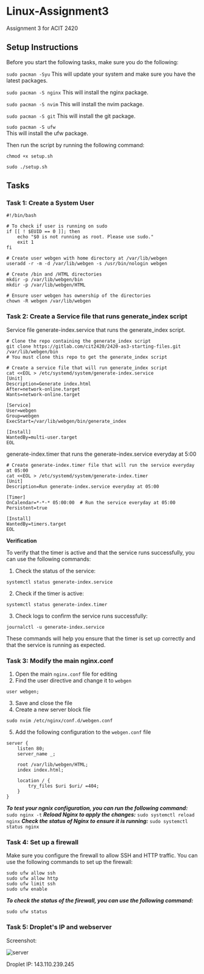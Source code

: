 # Linux-Assignment3
Assignment 3 for ACIT 2420 

## Setup Instructions
Before you start the following tasks, make sure you do the following:

```sudo pacman -Syu```
This will update your system and make sure you have the latest packages.

```sudo pacman -S nginx```
This will install the nginx package.

```sudo pacman -S nvim```
This will install the nvim package.

```sudo pacman -S git```
This will install the git package.

```sudo pacman -S ufw```   
This will install the ufw package.

Then run the script by running the following command:

```chmod +x setup.sh```

```sudo ./setup.sh```

## Tasks
### Task 1: Create a System User
```
#!/bin/bash

# To check if user is running on sudo
if [[ ! $EUID == 0 ]]; then
    echo "$0 is not running as root. Please use sudo."
    exit 1
fi

# Create user webgen with home directory at /var/lib/webgen
useradd -r -m -d /var/lib/webgen -s /usr/bin/nologin webgen 

# Create /bin and /HTML directories
mkdir -p /var/lib/webgen/bin 
mkdir -p /var/lib/webgen/HTML

# Ensure user webgen has ownership of the directories
chown -R webgen /var/lib/webgen
```

### Task 2: Create a Service file that runs generate_index script

Service file generate-index.service that runs the generate_index script. 
```
# Clone the repo containing the generate_index script
git clone https://gitlab.com/cit2420/2420-as3-starting-files.git /var/lib/webgen/bin
# You must clone this repo to get the generate_index script

# Create a service file that will run generate_index script
cat <<EOL > /etc/systemd/system/generate-index.service
[Unit]
Description=Generate index.html
After=network-online.target
Wants=network-online.target

[Service]
User=webgen
Group=webgen
ExecStart=/var/lib/webgen/bin/generate_index

[Install]
WantedBy=multi-user.target
EOL
```

generate-index.timer that runs the generate-index.service everyday at 5:00
```
# Create generate-index.timer file that will run the service everyday at 05:00
cat <<EOL > /etc/systemd/system/generate-index.timer
[Unit]
Description=Run generate-index.service everyday at 05:00

[Timer]
OnCalendar=*-*-* 05:00:00  # Run the service everyday at 05:00
Persistent=true

[Install]
WantedBy=timers.target
EOL
```
**Verification**

To verify that the timer is active and that the service runs successfully, you can use the following commands:

1. Check the status of the service: 
```
systemctl status generate-index.service
```

2. Check if the timer is active: 
```
systemctl status generate-index.timer
```

3. Check logs to confirm the service runs successfully: 
```
journalctl -u generate-index.service
```

These commands will help you ensure that the timer is set up correctly and that the service is running as expected.
### Task 3: Modify the main nginx.conf 
1. Open the main `nginx.conf` file for editing
2. Find the user directive and change it to `webgen`
```
user webgen;
```
3. Save and close the file
4. Create a new server block file
```
sudo nvim /etc/nginx/conf.d/webgen.conf
```
5. Add the following configuration to the `webgen.conf` file
```
server {
    listen 80;
    server_name _;

    root /var/lib/webgen/HTML;
    index index.html;

    location / {
        try_files $uri $uri/ =404;
    }
}
```
***To test your ngnix configuration, you can run the following command:***
```sudo nginx -t```
***Reload Nginx to apply the changes:***
```sudo systemctl reload nginx```
***Check the status of Nginx to ensure it is running:***
```sudo systemctl status nginx```
### Task 4: Set up a firewall
Make sure you configure the firewall to allow SSH and HTTP traffic. You can use the following commands to set up the firewall:
```
sudo ufw allow ssh
sudo ufw allow http
sudo ufw limit ssh
sudo ufw enable
```

***To check the status of the firewall, you can use the following command:***
```
sudo ufw status
```

### Task 5: Droplet's IP and webserver 
Screenshot: 

![server](server.png)

Droplet IP: 143.110.239.245
